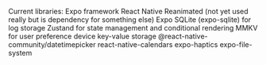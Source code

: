 Current libraries:
Expo framework
React Native Reanimated (not yet used really but is dependency for something else)
Expo SQLite (expo-sqlite) for log storage
Zustand for state management and conditional rendering
MMKV for user preference device key-value storage
@react-native-community/datetimepicker
react-native-calendars
expo-haptics
expo-file-system